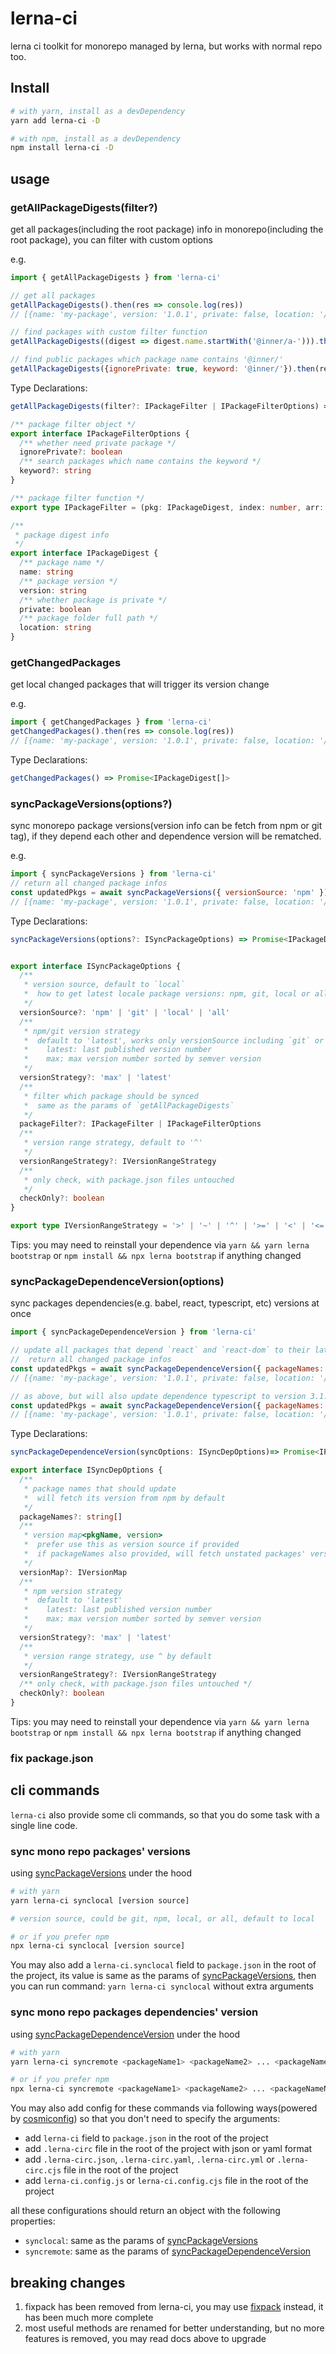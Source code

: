 # lerna-ci

lerna ci toolkit for monorepo managed by lerna, but works with normal repo too.

## Install
```sh
# with yarn, install as a devDependency
yarn add lerna-ci -D

# with npm, install as a devDependency
npm install lerna-ci -D
```

## usage
### getAllPackageDigests(filter?)
get all packages(including the root package) info in monorepo(including the root package), you can filter with custom options

e.g.
```js
import { getAllPackageDigests } from 'lerna-ci'

// get all packages
getAllPackageDigests().then(res => console.log(res))
// [{name: 'my-package', version: '1.0.1', private: false, location: '/Users/xx/work/monorepo/my-package'}]

// find packages with custom filter function
getAllPackageDigests((digest => digest.name.startWith('@inner/a-'))).then(res => console.log(res))

// find public packages which package name contains '@inner/'
getAllPackageDigests({ignorePrivate: true, keyword: '@inner/'}).then(res => console.log(res))
```

Type Declarations:
```ts
getAllPackageDigests(filter?: IPackageFilter | IPackageFilterOptions) => Promise<IPackageDigest[]>

/** package filter object */
export interface IPackageFilterOptions {
  /** whether need private package */
  ignorePrivate?: boolean
  /** search packages which name contains the keyword */
  keyword?: string
}

/** package filter function */
export type IPackageFilter = (pkg: IPackageDigest, index: number, arr: IPackageDigest[]) => boolean

/**
 * package digest info
 */
export interface IPackageDigest {
  /** package name */
  name: string
  /** package version */
  version: string
  /** whether package is private */
  private: boolean
  /** package folder full path */
  location: string
}
```

### getChangedPackages
get local changed packages that will trigger its version change

e.g.
```js
import { getChangedPackages } from 'lerna-ci'
getChangedPackages().then(res => console.log(res))
// [{name: 'my-package', version: '1.0.1', private: false, location: '/Users/xx/work/monorepo/my-package'}]
```

Type Declarations:
```ts
getChangedPackages() => Promise<IPackageDigest[]>
```

### syncPackageVersions(options?)
sync monorepo package versions(version info can be fetch from npm or git tag), if they depend each other and dependence version will be rematched.

e.g.
```js
import { syncPackageVersions } from 'lerna-ci'
// return all changed package infos
const updatedPkgs = await syncPackageVersions({ versionSource: 'npm' })
// [{name: 'my-package', version: '1.0.1', private: false, location: '/Users/xx/work/monorepo/my-package'}]
```

Type Declarations:
```ts
syncPackageVersions(options?: ISyncPackageOptions) => Promise<IPackageDigest[]>


export interface ISyncPackageOptions {
  /**
   * version source, default to `local`
   *  how to get latest locale package versions: npm, git, local or all
   */
  versionSource?: 'npm' | 'git' | 'local' | 'all'
  /**
   * npm/git version strategy
   *  default to 'latest', works only versionSource including `git` or `npm`
   *    latest: last published version number
   *    max: max version number sorted by semver version
   */
  versionStrategy?: 'max' | 'latest'
  /**
   * filter which package should be synced
   *  same as the params of `getAllPackageDigests`
   */
  packageFilter?: IPackageFilter | IPackageFilterOptions
  /**
   * version range strategy, default to '^'
   */
  versionRangeStrategy?: IVersionRangeStrategy
  /**
   * only check, with package.json files untouched
   */
  checkOnly?: boolean
}

export type IVersionRangeStrategy = '>' | '~' | '^' | '>=' | '<' | '<=' | ((name: string, version: string) => string)

```

Tips: you may need to reinstall your dependence via `yarn && yarn lerna bootstrap` or `npm install && npx lerna bootstrap` if anything changed


### syncPackageDependenceVersion(options)
sync packages dependencies(e.g. babel, react, typescript, etc) versions at once

```js
import { syncPackageDependenceVersion } from 'lerna-ci'

// update all packages that depend `react` and `react-dom` to their latest version(will fetch from npm)
//  return all changed package infos
const updatedPkgs = await syncPackageDependenceVersion({ packageNames: ['react', 'react-dom'] })
// [{name: 'my-package', version: '1.0.1', private: false, location: '/Users/xx/work/monorepo/my-package'}]

// as above, but will also update dependence typescript to version 3.1.0
const updatedPkgs = await syncPackageDependenceVersion({ packageNames: ['react', 'react-dom'], versionMap: { typescript: '3.1.0'} })
// [{name: 'my-package', version: '1.0.1', private: false, location: '/Users/xx/work/monorepo/my-package'}]
```

Type Declarations:
```ts
syncPackageDependenceVersion(syncOptions: ISyncDepOptions)=> Promise<IPackageDigest[]>

export interface ISyncDepOptions {
  /** 
   * package names that should update
   *  will fetch its version from npm by default
   */
  packageNames?: string[]
  /**
   * version map<pkgName, version>
   *  prefer use this as version source if provided
   *  if packageNames also provided, will fetch unstated packages' version in versionMap
   */
  versionMap?: IVersionMap
  /**
   * npm version strategy
   *  default to 'latest'
   *    latest: last published version number
   *    max: max version number sorted by semver version
   */
  versionStrategy?: 'max' | 'latest'
  /**
   * version range strategy, use ^ by default
   */
  versionRangeStrategy?: IVersionRangeStrategy
  /** only check, with package.json files untouched */
  checkOnly?: boolean
}
```

Tips: you may need to reinstall your dependence via `yarn && yarn lerna bootstrap` or `npm install && npx lerna bootstrap` if anything changed

### fix package.json


## cli commands
`lerna-ci` also provide some cli commands, so that you do some task with a single line code.

### sync mono repo packages' versions
using [syncPackageVersions](#syncpackageversionsoptions) under the hood

```sh
# with yarn
yarn lerna-ci synclocal [version source]

# version source, could be git, npm, local, or all, default to local

# or if you prefer npm
npx lerna-ci synclocal [version source]
```

You may also add a `lerna-ci.synclocal` field to `package.json` in the root of the project, its value is same as the params of [syncPackageVersions](#syncpackageversionsoptions), then you can run command: `yarn lerna-ci synclocal` without extra arguments


### sync mono repo packages dependencies' version
using [syncPackageDependenceVersion](#syncpackagedependenceversionoptions) under the hood

```sh
# with yarn
yarn lerna-ci syncremote <packageName1> <packageName2> ... <packageNameN>

# or if you prefer npm
npx lerna-ci syncremote <packageName1> <packageName2> ... <packageNameN>
```

You may also add config for these commands via following ways(powered by [cosmiconfig](https://github.com/davidtheclark/cosmiconfig)) so that you don't need to specify the arguments:
* add `lerna-ci` field to `package.json` in the root of the project
* add `.lerna-circ` file in the root of the project with json or yaml format
* add `.lerna-circ.json`, `.lerna-circ.yaml`, `.lerna-circ.yml` or `.lerna-circ.cjs` file in the root of the project
* add `lerna-ci.config.js` or `lerna-ci.config.cjs` file in the root of the project

all these configurations should return an object with the following properties:
* `synclocal`: same as the params of [syncPackageVersions](#syncpackageversionsoptions)
* `syncremote`: same as the params of [syncPackageDependenceVersion](#syncpackagedependenceversionoptions)


## breaking changes
1. fixpack has been removed from lerna-ci, you may use [fixpack](https://github.com/henrikjoreteg/fixpack) instead, it has been much more complete 
2. most useful methods are renamed for better understanding, but no more features is removed, you may read docs above to upgrade
